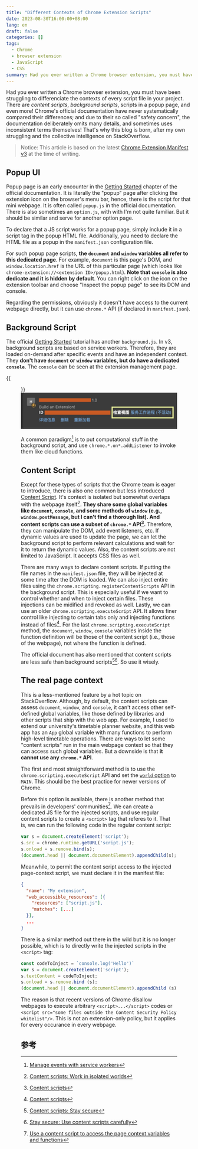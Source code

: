 ```yaml
---
title: "Different Contexts of Chrome Extension Scripts"
date: 2023-08-30T16:00:00+08:00
lang: en
draft: false
categories: []
tags:
  - Chrome
  - browser extension
  - JavaScript
  - CSS
summary: Had you ever written a Chrome browser extension, you must have been struggling to differenciate the contexts of every script file in your project.  There are *content scripts*, *background scripts*, scripts in a popup page, and even more!
---
```


Had you ever written a Chrome browser extension,
you must have been struggling to differenciate the
contexts of every script file in your project.
There are *content scripts*, *background scripts*,
scripts in a popup page, and even more!
Chrome's official documentation have never systematically compared
their differences;
and due to their so called "safety concern",
the documentation deliberately omits many details,
and sometimes uses inconsistent terms themselves!
That's why this blog is born,
after my own struggling and the collective intelligence on StackOverflow.

> Notice: This article is based on the latest [Chrome Extension Manifest v3](https://developer.chrome.com/docs/extensions/mv3/intro/) at the time of writing.

## Popup UI

Popup page is an early encounter in the 
[Getting Started](https://developer.chrome.com/docs/extensions/mv3/getstarted/)
chapter of the official documentation.
It is literally the "popup" page after clicking the extension icon on the browser's menu bar,
hence, there is the script for that mini webpage.
It is often called `popup.js` in the official documentation.
There is also sometimes an `option.js`,
with with I'm not quite familiar.
But it should be similar and serve for another option page.

To declare that a JS script works for a popup page,
simply include it in a script tag in the popup HTML file.
Additionally, you need to declare the HTML file as a popup in the
`manifest.json` configuration file.

For such popup page scripts,
**the `document` and `window` variables all refer to this dedicated page**.
For example,
`document` is this page's DOM,
and `window.location.href` is the URL of this particular page
(which looks like `chrome-extension://<extension ID>/popup.html`).
**Note that `console` is also dedicate and it is hidden by default**.
You can right click on the icon on the extension toolbar and choose
"Inspect the popup page" to see its DOM and console.

Regarding the permissions,
obviously it doesn't have access to the current webpage directly,
but it can use `chrome.*` API (if declared in `manifest.json`).

## Background Script

The official [Getting Started](https://developer.chrome.com/docs/extensions/mv3/getstarted/) tutorial has another `background.js`.
In v3, background scripts are based on service workers.
Therefore, they are loaded on-demand after specific events
and have an independent context.
They **don't have `document` or `window` variables, but do have a dedicated `console`**.
The `console` can be seen at the extension management page.

{{<figure src="background-script.jpg" alt="Chrome extension management page" width="350">}}
![](background-script.jpg)

A common paradigm[^1] is to put computational stuff in the background script,
and use `chrome.*.on*.addListener` to invoke them like cloud functions.

## Content Script

Except for these types of scripts that the Chrome team is eager to introduce,
there is also one common but less introduced 
[Content Script](https://developer.chrome.com/docs/extensions/mv3/content_scripts/#isolated_world).
It's context is isolated but somewhat overlaps with the webpage itself[^4].
**They share some global variables like `document`, `console`, and
some methods of `window` (e.g., `window.postMessage`, but I can't find a thorough list).
And content scripts can use a subset of `chrome.*` API[^3].**
Therefore,
they can manipulate the DOM, add event listeners, etc.
If dynamic values are used to update the page,
we can let the background script to perform relevant calculations
and wait for it to return the dynamic values.
Also,
the content scripts are not limited to JavaScript.
It accepts CSS files as well.

There are many ways to declare content scripts.
If putting the file names in the `manifest.json` file,
they will be injected at some time after the DOM is loaded.
We can also inject entire files using the
`chrome.scripting.registerContentScripts` API in the background script.
This is especially useful if we want to control whether and when to inject certain files.
These injections can be midified and revoked as well.
Lastly, we can use an older `chrome.scripting.executeScript` API.
It allows finer control like injecting to certain tabs only
and injecting functions instead of files[^3].
For the last `chrome.scripting.executeScript` method,
the `document`, `window`, `console` variables inside the function definition
will be those of the content script (i.e., those of the webpage),
not where the function is defined.

The official document has also mentioned that content scripts are less safe than background scripts[^5][^6].
So use it wisely.

## The real page context

This is a less-mentioned feature by a hot topic on StackOverflow.
Although, by default, the content scripts
can assess `document`, `window`, and `console`,
it can't access other self-defined global variables,
like those defined by libraries and other scripts that ship with the web app.
For example,
I used to extend our university's timetable planner website,
and this web app has an `App` global variable
with many functions to perform high-level timetable operations.
There are ways to let some "content scripts" run in the main webpage context so that they can access such global variables.
But a downside is that **it cannot use any `chrome.*` API**.

The first and most straightforward method is to use the `chrome.scripting.executeScript` API and set the [`world` option](https://developer.chrome.com/docs/extensions/reference/scripting/#type-ScriptInjection) to `MAIN`.
This should be the best practice for newer versions of Chrome.

Before this option is available,
there is another method that prevails in developers' communities[^7].
We can create a dedicated JS file for the injected scripts,
and use regular content scripts to create a `<script>` tag that referes to it.
That is, we can run the following code in the regular content script:
```js
var s = document.createElement('script');
s.src = chrome.runtime.getURL('script.js');
s.onload = s.remove.bind(s);
(document.head || document.documentElement).appendChild(s);
```
Meanwhile, to permit the content script access to the injected page-context script,
we must declare it in the manifest file:
```json
{
  "name": "My extension",
  "web_accessible_resources": [{
    "resources": ["script.js"],
    "matches": [...]
  }],
  ...
}
```

There is a similar method out there in the wild but it is no longer possible,
which is to directly write the injected scripts in the `<script>` tag:
```js
const codeToInject = `console.log('Hello')`
var s = document.createElement('script');
s.textContent = codeToInject;
s.onload = s.remove.bind (s);
(document.head || document.documentElement).appendChild (s);
```

The reason is that recent versions of Chrome disallow webpages to
execute arbitrary `<script>...</script>` codes or
`<script src="some files outside the Content Security Policy whitelist"/>`.
This is not an extension-only policy,
but it applies for every occurance in every webpage.

## 参考
[^1]: [Manage events with service workers](https://developer.chrome.com/docs/extensions/mv3/service_workers/)
[^2]: [API Reference: chrome.scripting](https://developer.chrome.com/docs/extensions/reference/scripting/#method-executeScript)
[^3]: [Content scripts](https://developer.chrome.com/docs/extensions/mv3/content_scripts/)
[^4]: [Content scripts: Work in isolated worlds](https://developer.chrome.com/docs/extensions/mv3/content_scripts/#isolated_world)
[^5]: [Content scripts: Stay secure](https://developer.chrome.com/docs/extensions/mv3/content_scripts/#security)
[^6]: [Stay secure: Use content scripts carefully](https://developer.chrome.com/docs/extensions/mv3/security/#content_scripts)
[^7]: [Use a content script to access the page context variables and functions](https://stackoverflow.com/questions/9515704/use-a-content-script-to-access-the-page-context-variables-and-functions)
[^8]: [Google Group discussion on Page Script](https://groups.google.com/a/chromium.org/g/chromium-extensions/c/_zKyp9XvIzY/m/Pra2efOnAgAJ)
